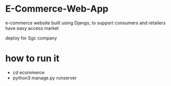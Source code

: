 # E-Commerce-Web-App
e-commerce website built using Django, to support consumers and retailers have easy access market

deploy for Sgc company

# how to run it

- cd ecommerce
- python3 manage.py runserver

